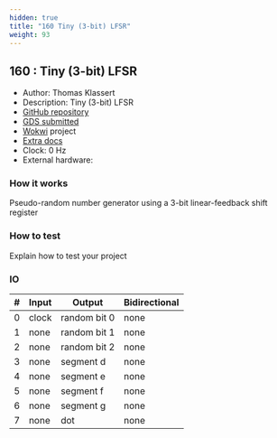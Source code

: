 ```yaml
---
hidden: true
title: "160 Tiny (3-bit) LFSR"
weight: 93
---
```


## 160 : Tiny (3-bit) LFSR

* Author: Thomas Klassert
* Description: Tiny (3-bit) LFSR
* [GitHub repository](https://github.com/tomatsch87/tt04-submission-tiny-lfsr)
* [GDS submitted](https://github.com/tomatsch87/tt04-submission-tiny-lfsr/actions/runs/5985946977)
* [Wokwi](https://wokwi.com/projects/374140166551523329) project
* [Extra docs]()
* Clock: 0 Hz
* External hardware: 



### How it works

Pseudo-random number generator using a 3-bit linear-feedback shift register


### How to test

Explain how to test your project


### IO

| # | Input        | Output       | Bidirectional      |
|---|--------------|--------------| -------------------|
| 0 | clock  | random bit 0 | none |
| 1 | none  | random bit 1 | none |
| 2 | none  | random bit 2 | none |
| 3 | none  | segment d | none |
| 4 | none  | segment e | none |
| 5 | none  | segment f | none |
| 6 | none  | segment g | none |
| 7 | none  | dot | none |
